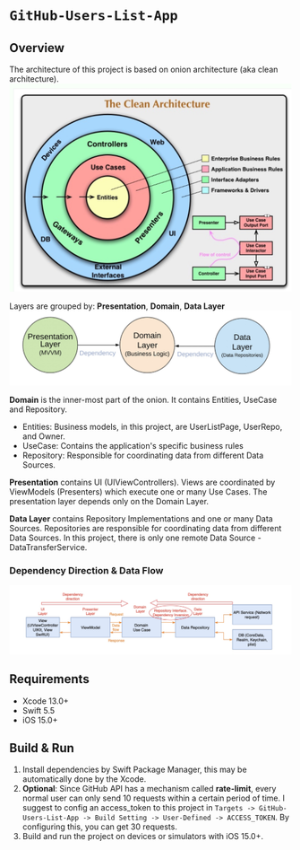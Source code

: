 # ``GitHub-Users-List-App``


## Overview

The architecture of this project is based on onion architecture (aka clean architecture).
![](Resources/16523479870160.jpg)

Layers are grouped by: **Presentation**, **Domain**, **Data Layer**
![](Resources/16523480416275.jpg)


**Domain** is the inner-most part of the onion. It contains Entities, UseCase and Repository.
* Entities: Business models, in this project, are UserListPage, UserRepo, and Owner.
* UseCase: Contains the application's specific business rules
* Repository: Responsible for coordinating data from different Data Sources.

**Presentation** contains UI (UIViewControllers). Views are coordinated by ViewModels (Presenters) which execute one or many Use Cases. The presentation layer depends only on the Domain Layer.

**Data Layer** contains Repository Implementations and one or many Data Sources. Repositories are responsible for coordinating data from different Data Sources. In this project, there is only one remote Data Source - DataTransferService.

### Dependency Direction & Data Flow
![](Resources/16523481115714.jpg)


## Requirements
* Xcode 13.0+
* Swift 5.5
* iOS 15.0+

## Build & Run

1. Install dependencies by Swift Package Manager, this may be automatically done by the Xcode.
2. **Optional**: Since GitHub API has a mechanism called **rate-limit**, every normal user can only send 10 requests within a certain period of time. I suggest to config an access_token to this project in `Targets -> GitHub-Users-List-App -> Build Setting -> User-Defined -> ACCESS_TOKEN`. By configuring this, you can get 30 requests.
3. Build and run the project on devices or simulators with iOS 15.0+.

